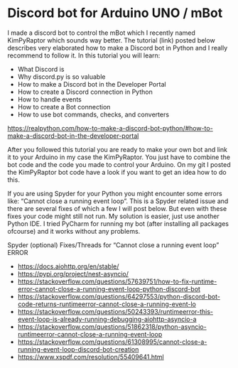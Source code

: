 # Discord bot for Arduino UNO / mBot

I made a discord bot to control the mBot which I recently named KimPyRaptor which sounds way better. The tutorial (link) posted below describes very elaborated how to make a Discord bot in Python and I really recommend to follow it. In this tutorial you will learn:
- What Discord is
- Why discord.py is so valuable
- How to make a Discord bot in the Developer Portal
- How to create a Discord connection in Python
- How to handle events
- How to create a Bot connection
- How to use bot commands, checks, and converters

https://realpython.com/how-to-make-a-discord-bot-python/#how-to-make-a-discord-bot-in-the-developer-portal 

After you followed this tutorial you are ready to make your own bot and link it to your Arduino in my case the KimPyRaptor. You just have to combine the bot code and the code you made to control your Arduino. On my git I posted the KimPyRaptor bot code have a look if you want to get an idea how to do this. 

If you are using Spyder for your Python you might encounter some errors like: “Cannot close a running event loop”. This is a Spyder related issue and there are several fixes of which a few I will post below. But even with these fixes your code might still not run. My solution is easier, just use another Python IDE. I tried PyCharm for running my bot (after installing all packages ofcourse) and it works without any problems.
 
Spyder (optional) Fixes/Threads for “Cannot close a running event loop” ERROR

- https://docs.aiohttp.org/en/stable/ 
- https://pypi.org/project/nest-asyncio/
- https://stackoverflow.com/questions/57639751/how-to-fix-runtime-error-cannot-close-a-running-event-loop-python-discord-bot 
- https://stackoverflow.com/questions/64297553/python-discord-bot-code-returns-runtimeerror-cannot-close-a-running-event-lo 
- https://stackoverflow.com/questions/50243393/runtimeerror-this-event-loop-is-already-running-debugging-aiohttp-asyncio-a 
- https://stackoverflow.com/questions/51862318/python-asyncio-runtimeerror-cannot-close-a-running-event-loop 
- https://stackoverflow.com/questions/61308995/cannot-close-a-running-event-loop-discord-bot-creation 
- https://www.xspdf.com/resolution/55409641.html 

